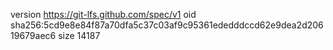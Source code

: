 version https://git-lfs.github.com/spec/v1
oid sha256:5cd9e8e84f87a70dfa5c37c03af9c95361ededddccd62e9dea2d20619679aec6
size 14187
